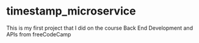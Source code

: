 # timestamp_microservice
This is my first project that I did on the  course Back End Development and APIs from freeCodeCamp
